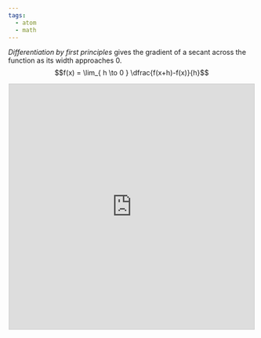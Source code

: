 ```yaml
---
tags:
  - atom
  - math
---
```

*Differentiation by first principles* gives the gradient of a secant across the function as its width approaches 0.
$$f(x) = \lim_{ h \to 0 } \dfrac{f(x+h)-f(x)}{h}$$
<div style="width:100%; display: flex; align-items: center; justify-content: center;">
<iframe src="https://www.desmos.com/calculator/k3hgj3fcuq?embed" width="500" height="500" style="border: 1px solid #ccc" frameborder=0></iframe>
</div>
